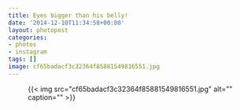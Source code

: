 ```yaml
---
title: Eyes bigger than his belly!
date: '2014-12-10T11:34:58+00:00'
layout: photopost
categories:
- photos
- instagram
tags: []
image: cf65badacf3c32364f85881549816551.jpg
---
```


<figure class="photo photo--square">
  {{< img src="cf65badacf3c32364f85881549816551.jpg" alt="" caption="" >}}

</figure>




